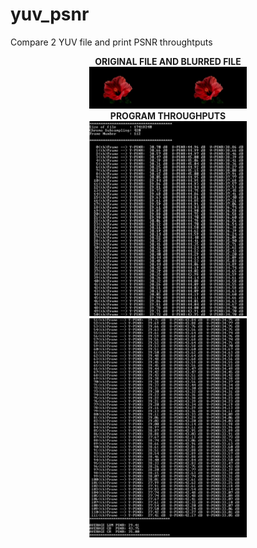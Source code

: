 # yuv_psnr
Compare 2 YUV file and print PSNR throughtputs


<p align="center">
  <B>ORIGINAL FILE AND BLURRED FILE<B>
  <BR>
  <img width="50%" height="auto" src="/files_review.jpg">
  <BR>
  <B>PROGRAM THROUGHPUTS<B>
  <BR>
  <img width="50%" height="auto" src="/1.jpg">
  <img width="50%" height="auto" src="/2.jpg">
  
</p
